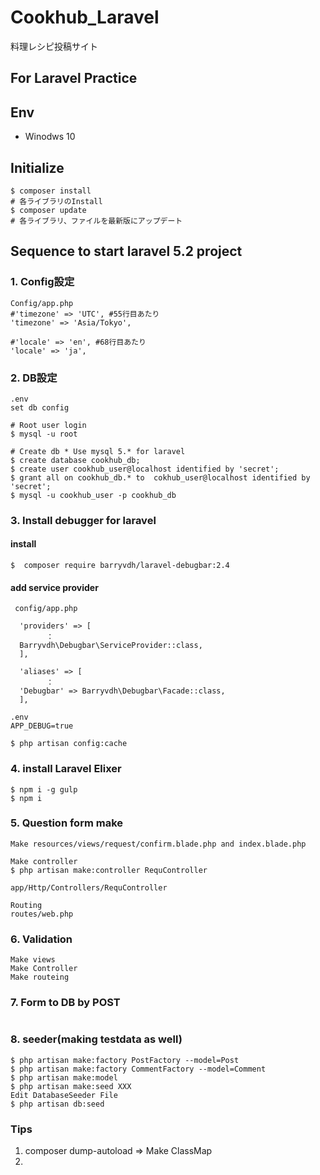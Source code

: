 # Cookhub_Laravel
料理レシピ投稿サイト

## For Laravel Practice

## Env
- Winodws 10

## Initialize
```
$ composer install
# 各ライブラリのInstall
$ composer update
# 各ライブラリ、ファイルを最新版にアップデート
```
## Sequence to start laravel 5.2 project
### 1. Config設定
```
Config/app.php
#'timezone' => 'UTC', #55行目あたり
'timezone' => 'Asia/Tokyo',

#'locale' => 'en', #68行目あたり
'locale' => 'ja',

```

### 2. DB設定
```
.env
set db config
```

```
# Root user login
$ mysql -u root 

# Create db * Use mysql 5.* for laravel
$ create database cookhub_db;
$ create user cookhub_user@localhost identified by 'secret';
$ grant all on cookhub_db.* to  cokhub_user@localhost identified by 'secret';
$ mysql -u cookhub_user -p cookhub_db
```

### 3. Install debugger for laravel
#### install
```
$  composer require barryvdh/laravel-debugbar:2.4
```

#### add service provider
```
 config/app.php

  'providers' => [
        ：
  Barryvdh\Debugbar\ServiceProvider::class,
  ],

  'aliases' => [
        ：
  'Debugbar' => Barryvdh\Debugbar\Facade::class,
  ],

.env
APP_DEBUG=true

$ php artisan config:cache
```

### 4. install Laravel Elixer
```
$ npm i -g gulp
$ npm i
```

### 5. Question form make
```
Make resources/views/request/confirm.blade.php and index.blade.php

Make controller
$ php artisan make:controller RequController

app/Http/Controllers/RequController

Routing
routes/web.php
```

### 6. Validation 
```
Make views
Make Controller
Make routeing
```

### 7. Form to DB by POST
```

```

### 8. seeder(making testdata as well)
```
$ php artisan make:factory PostFactory --model=Post
$ php artisan make:factory CommentFactory --model=Comment
$ php artisan make:model 
$ php artisan make:seed XXX
Edit DatabaseSeeder File 
$ php artisan db:seed
```

### Tips
1. composer dump-autoload => Make ClassMap
2. 
